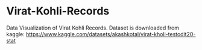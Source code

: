 # Virat-Kohli-Records
Data Visualization of Virat Kohli Records.
Dataset is downloaded from kaggle: https://www.kaggle.com/datasets/akashkotal/virat-kholi-testodit20-stat
